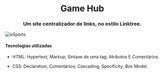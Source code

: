 # <h1 align="center">Game Hub</h1>  
  
### <p align="center">Um site centralizador de links, no estilo Linktree.</p> 

![eSports](https://user-images.githubusercontent.com/106935816/190473699-a7fd9f10-287c-4321-92e0-296bbb1dda33.png)



#### Tecnologias utilizadas

- HTML: 
Hypertext; Markup; Sintaxe de uma tag; Atributos E Comentários.

- CSS:
Declaration; Comentários; Cascading; Specificity; Box Model. 





